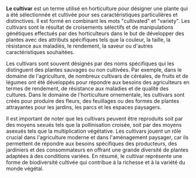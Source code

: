 **Le cultivar** est un terme utilisé en horticulture pour désigner une plante qui a été sélectionnée et cultivée pour ses caractéristiques particulières et distinctives. Il est formé en combinant les mots "cultivated" et "variety". Les cultivars sont le résultat de croisements sélectifs et de manipulations génétiques effectués par des horticulteurs dans le but de développer des plantes avec des attributs spécifiques tels que la couleur, la taille, la résistance aux maladies, le rendement, la saveur ou d'autres caractéristiques souhaitées.

Les cultivars sont souvent désignés par des noms spécifiques qui les distinguent des plantes sauvages ou non cultivées. Par exemple, dans le domaine de l'agriculture, de nombreux cultivars de céréales, de fruits et de légumes ont été développés pour répondre aux besoins des agriculteurs en termes de rendement, de résistance aux maladies et de qualité des cultures. Dans le domaine de l'horticulture ornementale, les cultivars sont créés pour produire des fleurs, des feuillages ou des formes de plantes attrayantes pour les jardins, les parcs et les espaces paysagers.

Il est important de noter que les cultivars peuvent être reproduits soit par des moyens sexués tels que la pollinisation croisée, soit par des moyens asexués tels que la multiplication végétative. Les cultivars jouent un rôle crucial dans l'agriculture moderne et dans l'aménagement paysager, car ils permettent de répondre aux besoins spécifiques des producteurs, des jardiniers et des consommateurs en offrant une grande diversité de plantes adaptées à des conditions variées. En résumé, le cultivar représente une forme de biodiversité cultivée qui contribue à la richesse et à la variété du monde végétal.